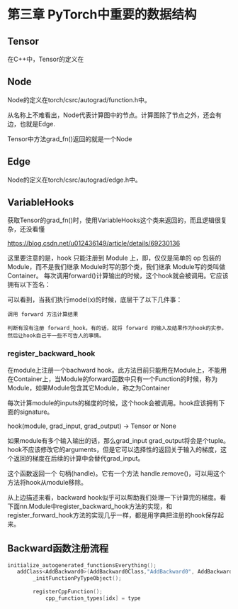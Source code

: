 
# 第三章 PyTorch中重要的数据结构

## Tensor

在C++中，Tensor的定义在


## Node
Node的定义在torch/csrc/autograd/function.h中。

从名称上不难看出，Node代表计算图中的节点。计算图除了节点之外，还会有边，也就是Edge.

Tensor中方法grad_fn()返回的就是一个Node

## Edge
Node的定义在torch/csrc/autograd/edge.h中。


## VariableHooks
获取Tensor的grad_fn()时，使用VariableHooks这个类来返回的，而且逻辑很复杂，还没看懂

https://blog.csdn.net/u012436149/article/details/69230136

这里要注意的是，hook 只能注册到 Module 上，即，仅仅是简单的 op 包装的 Module，而不是我们继承 Module时写的那个类，我们继承 Module写的类叫做 Container。
每次调用forward()计算输出的时候，这个hook就会被调用。它应该拥有以下签名：

可以看到，当我们执行model(x)的时候，底层干了以下几件事：

    调用 forward 方法计算结果

    判断有没有注册 forward_hook，有的话，就将 forward 的输入及结果作为hook的实参。然后让hook自己干一些不可告人的事情。

### register_backward_hook

在module上注册一个bachward hook。此方法目前只能用在Module上，不能用在Container上，当Module的forward函数中只有一个Function的时候，称为Module，如果Module包含其它Module，称之为Container

每次计算module的inputs的梯度的时候，这个hook会被调用。hook应该拥有下面的signature。

hook(module, grad_input, grad_output) -> Tensor or None

如果module有多个输入输出的话，那么grad_input grad_output将会是个tuple。
hook不应该修改它的arguments，但是它可以选择性的返回关于输入的梯度，这个返回的梯度在后续的计算中会替代grad_input。

这个函数返回一个 句柄(handle)。它有一个方法 handle.remove()，可以用这个方法将hook从module移除。

从上边描述来看，backward hook似乎可以帮助我们处理一下计算完的梯度。看下面nn.Module中register_backward_hook方法的实现，和register_forward_hook方法的实现几乎一样，都是用字典把注册的hook保存起来。


## Backward函数注册流程

```C++
initialize_autogenerated_functionsEverything();
   addClass<AddBackward0>(AddBackward0Class,"AddBackward0", AddBackward0_properties);
        _initFunctionPyTypeObject();
            
        registerCppFunction();
            cpp_function_types[idx] = type
```